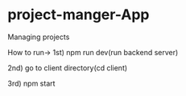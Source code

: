 # project-manger-App
Managing projects

How to run->
1st) npm run dev(run backend server)

2nd) go to client directory(cd client)

3rd) npm start

